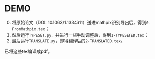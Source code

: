 # DEMO
0. 将原始论文（DOI: 10.1063/1.1334611）送进mathpix识别导出后，得到`0-FromMathpix.tex`；
1. 然后运行`TYPESET.py`，并进行一些手动调整后，得到`1-TYPESETED.tex`；
2. 最后运行`TRANSLATE.py`，即得翻译后的`2-TRANSLATED.tex`。

已将这些tex编译成pdf。